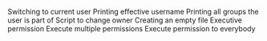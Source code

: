 Switching to current user
Printing effective username
Printing all groups the user is part of
Script to change owner
Creating an empty file
Executive permission
Execute multiple permissions
Execute permission to everybody
